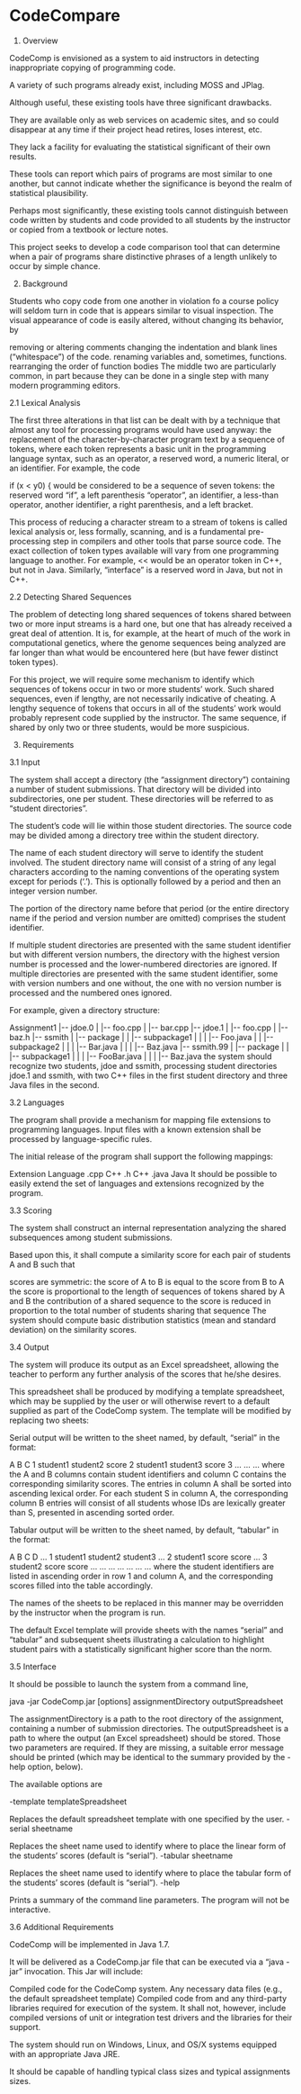# CodeCompare

1. Overview

CodeComp is envisioned as a system to aid instructors in detecting inappropriate copying of programming code.

A variety of such programs already exist, including MOSS and JPlag.

Although useful, these existing tools have three significant drawbacks.

They are available only as web services on academic sites, and so could disappear at any time if their project head retires, loses interest, etc.

They lack a facility for evaluating the statistical significant of their own results.

These tools can report which pairs of programs are most similar to one another, but cannot indicate whether the significance is beyond the realm of statistical plausibility.

Perhaps most significantly, these existing tools cannot distinguish between code written by students and code provided to all students by the instructor or copied from a textbook or lecture notes.

This project seeks to develop a code comparison tool that can determine when a pair of programs share distinctive phrases of a length unlikely to occur by simple chance.

2. Background

Students who copy code from one another in violation fo a course policy will seldom turn in code that is appears similar to visual inspection. The visual appearance of code is easily altered, without changing its behavior, by

removing or altering comments
changing the indentation and blank lines (“whitespace”) of the code.
renaming variables and, sometimes, functions.
rearranging the order of function bodies
The middle two are particularly common, in part because they can be done in a single step with many modern programming editors.

2.1 Lexical Analysis

The first three alterations in that list can be dealt with by a technique that almost any tool for processing programs would have used anyway: the replacement of the character-by-character program text by a sequence of tokens, where each token represents a basic unit in the programming language syntax, such as an operator, a reserved word, a numeric literal, or an identifier. For example, the code

if (x < y0) {
would be considered to be a sequence of seven tokens: the reserved word “if”, a left parenthesis “operator”, an identifier, a less-than operator, another identifier, a right parenthesis, and a left bracket.

This process of reducing a character stream to a stream of tokens is called lexical analysis or, less formally, scanning, and is a fundamental pre-processing step in compilers and other tools that parse source code. The exact collection of token types available will vary from one programming language to another. For example, << would be an operator token in C++, but not in Java. Similarly, “interface” is a reserved word in Java, but not in C++.

2.2 Detecting Shared Sequences

The problem of detecting long shared sequences of tokens shared between two or more input streams is a hard one, but one that has already received a great deal of attention. It is, for example, at the heart of much of the work in computational genetics, where the genome sequences being analyzed are far longer than what would be encountered here (but have fewer distinct token types).

For this project, we will require some mechanism to identify which sequences of tokens occur in two or more students’ work. Such shared sequences, even if lengthy, are not necessarily indicative of cheating. A lengthy sequence of tokens that occurs in all of the students’ work would probably represent code supplied by the instructor. The same sequence, if shared by only two or three students, would be more suspicious.

3. Requirements

3.1 Input

The system shall accept a directory (the “assignment directory”) containing a number of student submissions. That directory will be divided into subdirectories, one per student. These directories will be referred to as “student directories”.

The student’s code will lie within those student directories. The source code may be divided among a directory tree within the student directory.

The name of each student directory will serve to identify the student involved. The student directory name will consist of a string of any legal characters according to the naming conventions of the operating system except for periods (‘.’). This is optionally followed by a period and then an integer version number.

The portion of the directory name before that period (or the entire directory name if the period and version number are omitted) comprises the student identifier.

If multiple student directories are presented with the same student identifier but with different version numbers, the directory with the highest version number is processed and the lower-numbered directories are ignored. If multiple directories are presented with the same student identifier, some with version numbers and one without, the one with no version number is processed and the numbered ones ignored.

For example, given a directory structure:

Assignment1
|-- jdoe.0
|   |-- foo.cpp
|   |-- bar.cpp
|-- jdoe.1
|   |-- foo.cpp
|   |-- baz.h
|-- ssmith
|   |-- package
|   |   |-- subpackage1
|   |   |   |-- Foo.java
|   |   |-- subpackage2
|   |   |   |-- Bar.java
|   |   |   |-- Baz.java
|-- ssmith.99
|   |-- package
|   |   |-- subpackage1
|   |   |   |-- FooBar.java
|   |   |   |-- Baz.java
the system should recognize two students, jdoe and ssmith, processing student directories jdoe.1 and ssmith, with two C++ files in the first student directory and three Java files in the second.

3.2 Languages

The program shall provide a mechanism for mapping file extensions to programming languages. Input files with a known extension shall be processed by language-specific rules.

The initial release of the program shall support the following mappings:

Extension	Language
.cpp	C++
.h	C++
.java	Java
It should be possible to easily extend the set of languages and extensions recognized by the program.

3.3 Scoring

The system shall construct an internal representation analyzing the shared subsequences among student submissions.

Based upon this, it shall compute a similarity score for each pair of students A and B such that

scores are symmetric: the score of A to B is equal to the score from B to A
the score is proportional to the length of sequences of tokens shared by A and B
the contribution of a shared sequence to the score is reduced in proportion to the total number of students sharing that sequence
The system should compute basic distribution statistics (mean and standard deviation) on the similarity scores.

3.4 Output

The system will produce its output as an Excel spreadsheet, allowing the teacher to perform any further analysis of the scores that he/she desires.

This spreadsheet shall be produced by modifying a template spreadsheet, which may be supplied by the user or will otherwise revert to a default supplied as part of the CodeComp system. The template will be modified by replacing two sheets:

Serial output will be written to the sheet named, by default, “serial” in the format:

A	B	C
1	student1	student2	score
2	student1	student3	score
3	…	…	…
where the A and B columns contain student identifiers and column C contains the corresponding similarity scores. The entries in column A shall be sorted into ascending lexical order. For each student S in column A, the corresponding column B entries will consist of all students whose IDs are lexically greater than S, presented in ascending sorted order.

Tabular output will be written to the sheet named, by default, “tabular” in the format:

A	B	C	D	…
1		student1	student2	student3	…
2	student1		score	score	…
3	student2	score		score	…
…	…	…	…	…	…
where the student identifiers are listed in ascending order in row 1 and column A, and the corresponding scores filled into the table accordingly.

The names of the sheets to be replaced in this manner may be overridden by the instructor when the program is run.

The default Excel template will provide sheets with the names “serial” and “tabular” and subsequent sheets illustrating a calculation to highlight student pairs with a statistically significant higher score than the norm.

3.5 Interface

It should be possible to launch the system from a command line,

java -jar CodeComp.jar [options] assignmentDirectory outputSpreadsheet

The assignmentDirectory is a path to the root directory of the assignment, containing a number of submission directories.
The outputSpreadsheet is a path to where the output (an Excel spreadsheet) should be stored.
Those two parameters are required. If they are missing, a suitable error message should be printed (which may be identical to the summary provided by the -help option, below).

The available options are

-template templateSpreadsheet

Replaces the default spreadsheet template with one specified by the user.
-serial sheetname

Replaces the sheet name used to identify where to place the linear form of the students’ scores (default is “serial”).
-tabular sheetname

Replaces the sheet name used to identify where to place the tabular form of the students’ scores (default is “serial”).
-help

Prints a summary of the command line parameters.
The program will not be interactive.

3.6 Additional Requirements

CodeComp will be implemented in Java 1.7.

It will be delivered as a CodeComp.jar file that can be executed via a “java -jar” invocation. This Jar will include:

Compiled code for the CodeComp system.
Any necessary data files (e.g., the default spreadsheet template)
Compiled code from and any third-party libraries required for execution of the system.
It shall not, however, include compiled versions of unit or integration test drivers and the libraries for their support.

The system should run on Windows, Linux, and OS/X systems equipped with an appropriate Java JRE.

It should be capable of handling typical class sizes and typical assignments sizes.
